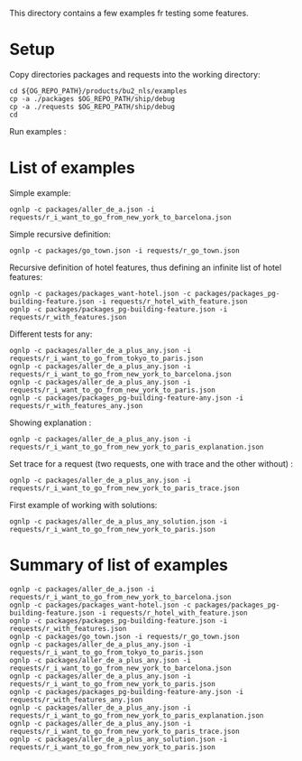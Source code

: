 This directory contains a few examples fr testing some features.

Setup
=====

Copy directories packages and requests into the working directory:

```
cd ${OG_REPO_PATH}/products/bu2_nls/examples
cp -a ./packages $OG_REPO_PATH/ship/debug
cp -a ./requests $OG_REPO_PATH/ship/debug
cd
```

Run examples :


List of examples
=====

Simple example:

```
ognlp -c packages/aller_de_a.json -i requests/r_i_want_to_go_from_new_york_to_barcelona.json
```

Simple recursive definition:

```
ognlp -c packages/go_town.json -i requests/r_go_town.json
```

Recursive definition of hotel features, thus defining an infinite list of hotel features:

```
ognlp -c packages/packages_want-hotel.json -c packages/packages_pg-building-feature.json -i requests/r_hotel_with_feature.json
ognlp -c packages/packages_pg-building-feature.json -i requests/r_with_features.json
```

Different tests for any:

```
ognlp -c packages/aller_de_a_plus_any.json -i requests/r_i_want_to_go_from_tokyo_to_paris.json
ognlp -c packages/aller_de_a_plus_any.json -i requests/r_i_want_to_go_from_new_york_to_barcelona.json
ognlp -c packages/aller_de_a_plus_any.json -i requests/r_i_want_to_go_from_new_york_to_paris.json
ognlp -c packages/packages_pg-building-feature-any.json -i requests/r_with_features_any.json
```

Showing explanation :

```
ognlp -c packages/aller_de_a_plus_any.json -i requests/r_i_want_to_go_from_new_york_to_paris_explanation.json
```

Set trace for a request (two requests, one with trace and the other without) :

```
ognlp -c packages/aller_de_a_plus_any.json -i requests/r_i_want_to_go_from_new_york_to_paris_trace.json
```

First example of working with solutions:

```
ognlp -c packages/aller_de_a_plus_any_solution.json -i requests/r_i_want_to_go_from_new_york_to_paris.json
```


Summary of list of examples
=====

```
ognlp -c packages/aller_de_a.json -i requests/r_i_want_to_go_from_new_york_to_barcelona.json
ognlp -c packages/packages_want-hotel.json -c packages/packages_pg-building-feature.json -i requests/r_hotel_with_feature.json
ognlp -c packages/packages_pg-building-feature.json -i requests/r_with_features.json
ognlp -c packages/go_town.json -i requests/r_go_town.json
ognlp -c packages/aller_de_a_plus_any.json -i requests/r_i_want_to_go_from_tokyo_to_paris.json
ognlp -c packages/aller_de_a_plus_any.json -i requests/r_i_want_to_go_from_new_york_to_barcelona.json
ognlp -c packages/aller_de_a_plus_any.json -i requests/r_i_want_to_go_from_new_york_to_paris.json
ognlp -c packages/packages_pg-building-feature-any.json -i requests/r_with_features_any.json
ognlp -c packages/aller_de_a_plus_any.json -i requests/r_i_want_to_go_from_new_york_to_paris_explanation.json
ognlp -c packages/aller_de_a_plus_any.json -i requests/r_i_want_to_go_from_new_york_to_paris_trace.json
ognlp -c packages/aller_de_a_plus_any_solution.json -i requests/r_i_want_to_go_from_new_york_to_paris.json
```


